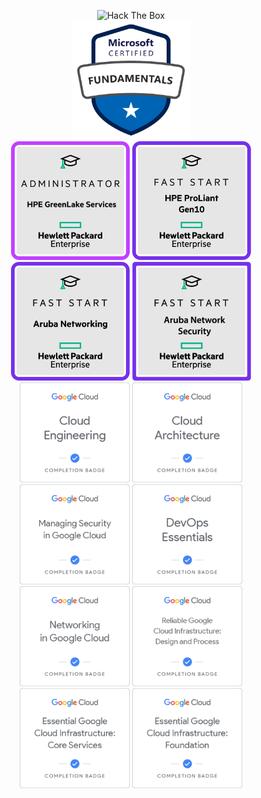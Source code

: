 <p align="center">
    <img src="http://www.hackthebox.eu/badge/image/200316" alt="Hack The Box">
    </br>
    <img height="190px" width="auto" src="https://raw.githubusercontent.com/glowbase/glowbase/master/img/Microsoft_Certified_Azure_Fundamentals.svg" />
    </br>
    <img height="190px" width="auto" src="https://raw.githubusercontent.com/glowbase/glowbase/master/img/HPE_GreenLake_Administrator.png" />
    <img height="190px" width="auto" src="https://raw.githubusercontent.com/glowbase/glowbase/master/img/HPE_Fast_Start_ProLiant_Gen10.png" />
    <img height="190px" width="auto" src="https://raw.githubusercontent.com/glowbase/glowbase/master/img/HPE_Fast_Start_Networking.png" />
    <img height="190px" width="auto" src="https://raw.githubusercontent.com/glowbase/glowbase/master/img/HPE_Fast_Start_Network_Security.png" />
    <br/>
    <img height="160px" width="auto" src="https://raw.githubusercontent.com/glowbase/glowbase/master/img/Cloud_Engineering.png"/>
    <img height="160px" width="auto" src="https://raw.githubusercontent.com/glowbase/glowbase/master/img/Cloud_Architecture.png"/>
    <img height="160px" width="auto" src="https://raw.githubusercontent.com/glowbase/glowbase/master/img/Managing_Security_in_Google_Cloud.png"/>
    <img height="160px" width="auto" src="https://raw.githubusercontent.com/glowbase/glowbase/master/img/DevOps_Essentials.png"/>
    <br/>
    <img height="160px" width="auto" src="https://raw.githubusercontent.com/glowbase/glowbase/master/img/Networking_in_Google_Cloud.png"/>
    <img height="160px" width="auto" src="https://raw.githubusercontent.com/glowbase/glowbase/master/img/Reliable_Google_Cloud_Infrastructure_Design_and_Process.png"/>
    <img height="160px" width="auto" src="https://raw.githubusercontent.com/glowbase/glowbase/master/img/Essential_Google_Cloud_Infrastructure_Core_Services.png"/>
    <img height="160px" width="auto" src="https://raw.githubusercontent.com/glowbase/glowbase/master/img/Essential_Google_Cloud_Infrastructure_Foundation.png" />
</p>
